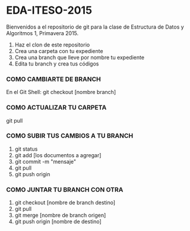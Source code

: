 # EDA-ITESO-2015
Bienvenidos a el repositorio de git para la clase de Estructura de Datos y Algoritmos 1, Primavera 2015.

1. Haz el clon de este repositorio
2. Crea una carpeta con tu expediente
3. Crea una branch que lleve por nombre tu expediente
4. Edita tu branch y crea tus códigos

### COMO CAMBIARTE DE BRANCH 
En el Git Shell:
  git checkout [nombre branch]
  
### COMO ACTUALIZAR TU CARPETA
  git pull 
  
### COMO SUBIR TUS CAMBIOS A TU BRANCH
  1. git status
  2. git add [los documentos a agregar]
  3. git commit -m "mensaje"
  4. git pull
  5. git push origin <nombre de branch>

### COMO JUNTAR TU BRANCH CON OTRA
  1. git checkout [nombre de branch destino]
  2. git pull
  3. git merge [nombre de branch origen]
  4. git push origin [nombre de destino]
